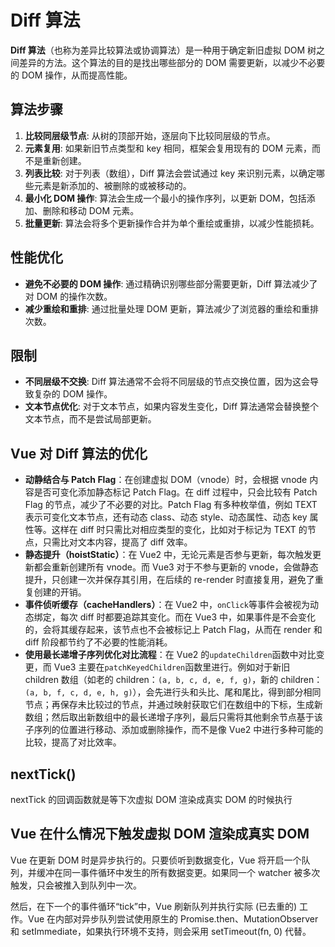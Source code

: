 # Diff 算法

**Diff 算法**（也称为差异比较算法或协调算法）是一种用于确定新旧虚拟 DOM 树之间差异的方法。这个算法的目的是找出哪些部分的 DOM 需要更新，以减少不必要的 DOM 操作，从而提高性能。

## 算法步骤

1. **比较同层级节点**: 从树的顶部开始，逐层向下比较同层级的节点。
2. **元素复用**: 如果新旧节点类型和 key 相同，框架会复用现有的 DOM 元素，而不是重新创建。
3. **列表比较**: 对于列表（数组），Diff 算法会尝试通过 key 来识别元素，以确定哪些元素是新添加的、被删除的或被移动的。
4. **最小化 DOM 操作**: 算法会生成一个最小的操作序列，以更新 DOM，包括添加、删除和移动 DOM 元素。
5. **批量更新**: 算法会将多个更新操作合并为单个重绘或重排，以减少性能损耗。

## 性能优化

-   **避免不必要的 DOM 操作**: 通过精确识别哪些部分需要更新，Diff 算法减少了对 DOM 的操作次数。
-   **减少重绘和重排**: 通过批量处理 DOM 更新，算法减少了浏览器的重绘和重排次数。

## 限制

-   **不同层级不交换**: Diff 算法通常不会将不同层级的节点交换位置，因为这会导致复杂的 DOM 操作。
-   **文本节点优化**: 对于文本节点，如果内容发生变化，Diff 算法通常会替换整个文本节点，而不是尝试局部更新。

## Vue 对 Diff 算法的优化

-   **动静结合与 Patch Flag**：在创建虚拟 DOM（vnode）时，会根据 vnode 内容是否可变化添加静态标记 Patch Flag。在 diff 过程中，只会比较有 Patch Flag 的节点，减少了不必要的对比。Patch Flag 有多种枚举值，例如 TEXT 表示可变化文本节点，还有动态 class、动态 style、动态属性、动态 key 属性等。这样在 diff 时只需比对相应类型的变化，比如对于标记为 TEXT 的节点，只需比对文本内容，提高了 diff 效率。
-   **静态提升（hoistStatic）**：在 Vue2 中，无论元素是否参与更新，每次触发更新都会重新创建所有 vnode。而 Vue3 对于不参与更新的 vnode，会做静态提升，只创建一次并保存其引用，在后续的 re-render 时直接复用，避免了重复创建的开销。
-   **事件侦听缓存（cacheHandlers）**：在 Vue2 中，`onClick`等事件会被视为动态绑定，每次 diff 时都要追踪其变化。而在 Vue3 中，如果事件是不会变化的，会将其缓存起来，该节点也不会被标记上 Patch Flag，从而在 render 和 diff 阶段都节约了不必要的性能消耗。
-   **使用最长递增子序列优化对比流程**：在 Vue2 的`updateChildren`函数中对比变更，而 Vue3 主要在`patchKeyedChildren`函数里进行。例如对于新旧 children 数组（如老的 children：`(a, b, c, d, e, f, g)`，新的 children：`(a, b, f, c, d, e, h, g)`），会先进行头和头比、尾和尾比，得到部分相同节点；再保存未比较过的节点，并通过映射获取它们在数组中的下标，生成新数组；然后取出新数组中的最长递增子序列，最后只需将其他剩余节点基于该子序列的位置进行移动、添加或删除操作，而不是像 Vue2 中进行多种可能的比较，提高了对比效率。

## nextTick()

nextTick 的回调函数就是等下次虚拟 DOM 渲染成真实 DOM 的时候执行

## Vue 在什么情况下触发虚拟 DOM 渲染成真实 DOM

Vue 在更新 DOM 时是异步执行的。只要侦听到数据变化，Vue 将开启一个队列，并缓冲在同一事件循环中发生的所有数据变更。如果同一个 watcher 被多次触发，只会被推入到队列中一次。

然后，在下一个的事件循环“tick”中，Vue 刷新队列并执行实际 (已去重的) 工作。Vue 在内部对异步队列尝试使用原生的 Promise.then、MutationObserver 和 setImmediate，如果执行环境不支持，则会采用 setTimeout(fn, 0) 代替。
